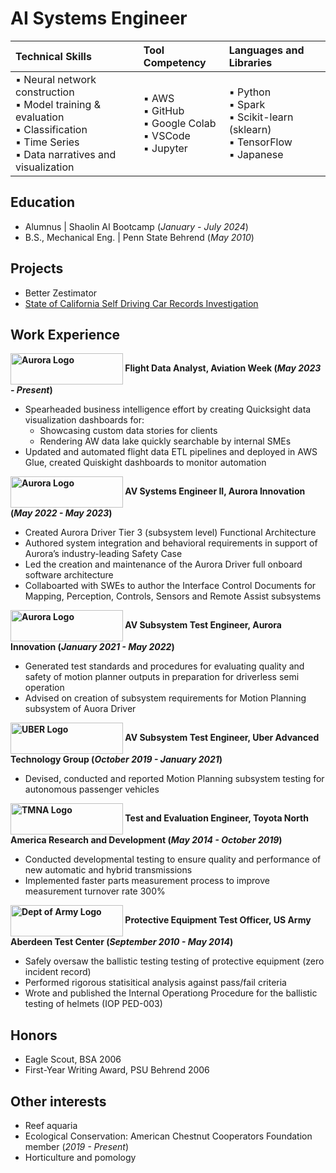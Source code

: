 # AI Systems Engineer

| **Technical Skills** | **Tool Competency** | **Languages and Libraries** |
|:---------------------|:---------------------|:----------------------------|
| ▪ Neural network construction <br> ▪ Model training & evaluation <br> ▪ Classification <br> ▪ Time Series <br> ▪ Data narratives and visualization |▪ AWS <br> ▪ GitHub <br> ▪ Google Colab <br> ▪ VSCode <br> ▪ Jupyter | ▪ Python <br> ▪ Spark <br> ▪ Scikit-learn (sklearn) <br> ▪ TensorFlow <br> ▪ Japanese |


## Education
- Alumnus  |  Shaolin AI Bootcamp (_January - July 2024_)
- B.S., Mechanical Eng.  |  Penn State Behrend (_May 2010_)


## Projects
- Better Zestimator
- [State of California Self Driving Car Records Investigation](https://github.com/Kyle-Markwardt/self-driving-vehicles)


## Work Experience 
**<img src="path/to/aviation-week-logo.png" alt="Aurora Logo" width="180" height="50" style="vertical-align: middle;"> Flight Data Analyst, Aviation Week (_May 2023 - Present_)**
- Spearheaded business intelligence effort by creating Quicksight data visualization dashboards for:
  - Showcasing custom data stories for clients
  - Rendering AW data lake quickly searchable by internal SMEs
- Updated and automated flight data ETL pipelines and deployed in AWS Glue, created Quiskight dashboards to monitor automation

**<img src="path/to/aviation-week-logo.png" alt="Aurora Logo" width="180" height="50" style="vertical-align: middle;"> AV Systems Engineer II, Aurora Innovation (_May 2022 - May 2023_)**
- Created Aurora Driver Tier 3 (subsystem level) Functional Architecture
- Authored system integration and behavioral requirements in support of Aurora’s industry-leading Safety Case
- Led the creation and maintenance of the Aurora Driver full onboard software architecture
- Collaboarted with SWEs to author the Interface Control Documents for Mapping, Perception, Controls, Sensors and Remote Assist subsystems

**<img src="path/to/aviation-week-logo.png" alt="Aurora Logo" width="180" height="50" style="vertical-align: middle;"> AV Subsystem Test Engineer, Aurora Innovation (_January 2021 - May 2022_)**
- Generated test standards and procedures for evaluating quality and safety of motion planner outputs in preparation for driverless semi operation
- Advised on creation of subsystem requirements for Motion Planning subsystem of Auora Driver

**<img src="path/to/aviation-week-logo.png" alt="UBER Logo" width="180" height="50" style="vertical-align: middle;"> AV Subsystem Test Engineer, Uber Advanced Technology Group (_October 2019 - January 2021_)**
- Devised, conducted and reported Motion Planning subsystem testing for autonomous passenger vehicles

**<img src="path/to/aviation-week-logo.png" alt="TMNA Logo" width="180" height="50" style="vertical-align: middle;"> Test and Evaluation Engineer, Toyota North America Research and Development (_May 2014 - October 2019_)**
- Conducted developmental testing to ensure quality and performance of new automatic and hybrid transmissions
- Implemented faster parts measurement process to improve measurement turnover rate 300%

**<img src="path/to/aviation-week-logo.png" alt="Dept of Army Logo" width="180" height="50" style="vertical-align: middle;"> Protective Equipment Test Officer, US Army Aberdeen Test Center (_September 2010 - May 2014_)**
- Safely oversaw the ballistic testing testing of protective equipment (zero incident record)
- Performed rigorous statisitical analysis against pass/fail criteria
- Wrote and published the Internal Operationg Procedure for the ballistic testing of helmets (IOP PED-003)

## Honors
- Eagle Scout, BSA 2006
- First-Year Writing Award, PSU Behrend 2006

## Other interests
- Reef aquaria
- Ecological Conservation: American Chestnut Cooperators Foundation member (_2019 - Present_)
- Horticulture and pomology
